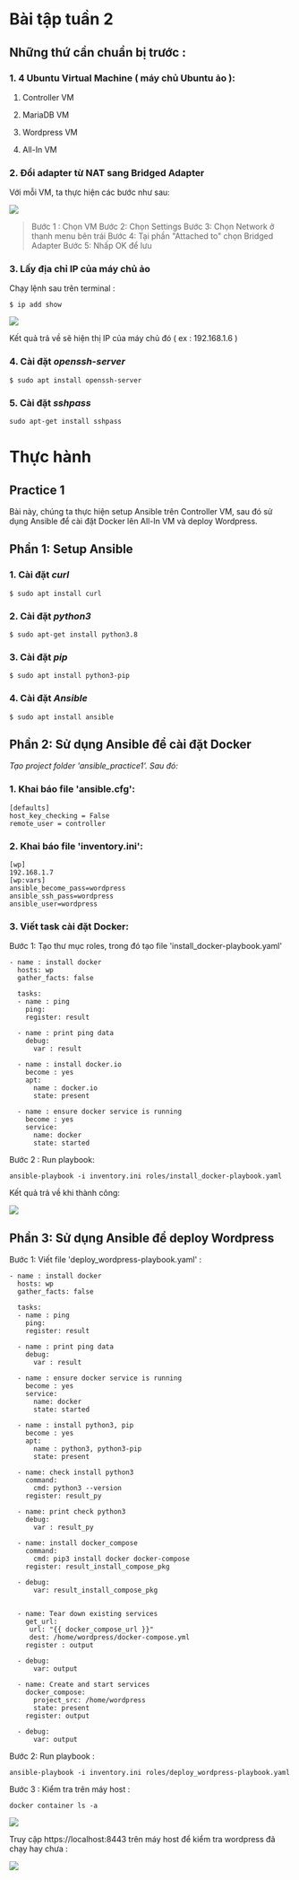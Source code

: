 
# Bài tập tuần 2

## Những thứ cần chuẩn bị trước :
### 1.  4 Ubuntu Virtual Machine ( máy chủ Ubuntu ảo ):

 1. Controller VM
 
 2. MariaDB VM
 
 3. Wordpress VM
 
 4. All-In VM 

### 2. Đổi adapter từ NAT sang Bridged Adapter

Với mỗi VM, ta thực hiện các bước như sau: 

<img src="./img/setUpBridegAdapter.png">

> Bước 1 : Chọn VM 
 Bước 2: Chọn Settings
 Bước 3: Chọn Network ở thanh menu bên trái
 Bước 4: Tại phần "Attached to" chọn Bridged Adapter
 Bước 5: Nhấp OK để lưu


### 3. Lấy địa chỉ IP của máy chủ ảo

Chạy lệnh sau trên terminal : 

    $ ip add show

<img src="./img/getIPv4.png">

Kết quả trả về sẽ hiện thị IP của máy chủ đó ( ex : 192.168.1.6 )
### 4. Cài đặt *openssh-server* 

    $ sudo apt install openssh-server

### 5. Cài đặt *sshpass*

    sudo apt-get install sshpass

# Thực hành

## Practice 1

Bài này, chúng ta thực hiện setup Ansible trên Controller VM, sau đó sử dụng Ansible để cài đặt Docker lên All-In VM và deploy Wordpress.

## Phần 1: Setup Ansible

### 1. Cài đặt *curl*

    $ sudo apt install curl

### 2. Cài đặt *python3*

    $ sudo apt-get install python3.8

### 3. Cài đặt *pip*

    $ sudo apt install python3-pip

### 4. Cài đặt *Ansible*

    $ sudo apt install ansible

## Phần 2: Sử dụng Ansible để cài đặt Docker
  
  *Tạo project folder 'ansible_practice1'. Sau đó:* 

### 1. Khai báo file 'ansible.cfg':

    [defaults]
    host_key_checking = False
    remote_user = controller
### 2. Khai báo file 'inventory.ini':

    [wp]
    192.168.1.7
    [wp:vars]
    ansible_become_pass=wordpress
    ansible_ssh_pass=wordpress
    ansible_user=wordpress
    
### 3. Viết task cài đặt Docker:

Bước 1: Tạo thư mục roles, trong đó tạo file 'install_docker-playbook.yaml'

    - name : install docker
      hosts: wp
      gather_facts: false
    
      tasks:
      - name : ping
        ping:
        register: result
    
      - name : print ping data
        debug:
          var : result
    
      - name : install docker.io
        become : yes
        apt: 
          name : docker.io
          state: present
      
      - name : ensure docker service is running
        become : yes
        service: 
          name: docker
          state: started

Bước 2 : Run playbook:

    ansible-playbook -i inventory.ini roles/install_docker-playbook.yaml

Kết quả trả về khi thành công: 

<img src="./img/installDockerSuccess.png">

## Phần 3: Sử dụng Ansible để deploy Wordpress

Bước 1: Viết file 'deploy_wordpress-playbook.yaml' :

    - name : install docker
      hosts: wp
      gather_facts: false
    
      tasks:
      - name : ping
        ping:
        register: result
    
      - name : print ping data
        debug:
          var : result
    
      - name : ensure docker service is running
        become : yes
        service: 
          name: docker
          state: started
      
      - name : install python3, pip
        become : yes
        apt: 
          name : python3, python3-pip 
          state: present
          
      - name: check install python3
        command:
          cmd: python3 --version
        register: result_py
          
      - name: print check python3
        debug:
          var : result_py
    
      - name: install docker_compose
        command: 
          cmd: pip3 install docker docker-compose
        register: result_install_compose_pkg
    
      - debug:
          var: result_install_compose_pkg
          
    
      - name: Tear down existing services
        get_url:
         url: "{{ docker_compose_url }}"
         dest: /home/wordpress/docker-compose.yml
        register : output
        
      - debug:
          var: output
        
      - name: Create and start services
        docker_compose:
          project_src: /home/wordpress
          state: present
        register: output
    
      - debug:
          var: output

Bước 2: Run playbook :

    ansible-playbook -i inventory.ini roles/deploy_wordpress-playbook.yaml

Bước 3 : Kiểm tra trên máy host :

    docker container ls -a

<img src="./img/deployWPSuccess.png">

Truy cập https://localhost:8443 trên máy host để kiểm tra wordpress đã chạy hay chưa :

<img src="./img/resultDeployWeb.png">


